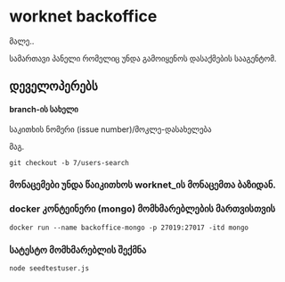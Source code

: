 # worknet backoffice
მალე..

სამართავი პანელი რომელიც უნდა გამოიყენოს დასაქმების სააგენტომ.

## დეველოპერებს
#### branch-ის სახელი
საკითხის ნომერი (issue number)/მოკლე-დასახელება

მაგ.
```
git checkout -b 7/users-search
```

### მონაცემები უნდა წაიკითხოს worknet_ის მონაცემთა ბაზიდან.

### docker კონტეინერი (mongo) მომხმარებლების მართვისთვის
```
docker run --name backoffice-mongo -p 27019:27017 -itd mongo
```
### სატესტო მომხმარებლის შექმნა
```
node seedtestuser.js
```
